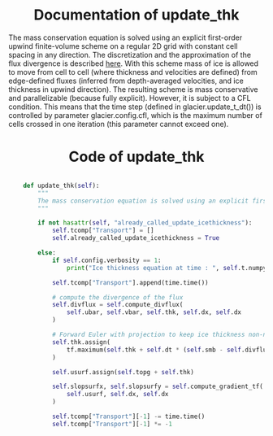 

### <h1 align="center" id="title"> Documentation of update_thk </h1>



The mass conservation equation is solved using an explicit first-order upwind finite-volume scheme on a regular 2D grid with constant cell spacing in any direction. The discretization and the approximation of the flux divergence is described [here](https://github.com/jouvetg/igm/blob/main/fig/transp-igm.jpg). With this scheme mass of ice is allowed to move from cell to cell (where thickness and velocities are defined) from edge-defined fluxes (inferred from depth-averaged velocities, and ice thickness in upwind direction). The resulting scheme is mass conservative and parallelizable (because fully explicit). However, it is subject to a CFL condition. This means that the time step (defined in glacier.update_t_dt()) is controlled by parameter glacier.config.cfl, which is the maximum number of cells crossed in one iteration (this parameter cannot exceed one).



### <h1 align="center" id="title"> Code of update_thk </h1>


```python 

    def update_thk(self):
        """
        The mass conservation equation is solved using an explicit first-order upwind finite-volume scheme on a regular 2D grid with constant cell spacing in any direction. The discretization and the approximation of the flux divergence is described [here](https://github.com/jouvetg/igm/blob/main/fig/transp-igm.jpg). With this scheme mass of ice is allowed to move from cell to cell (where thickness and velocities are defined) from edge-defined fluxes (inferred from depth-averaged velocities, and ice thickness in upwind direction). The resulting scheme is mass conservative and parallelizable (because fully explicit). However, it is subject to a CFL condition. This means that the time step (defined in glacier.update_t_dt()) is controlled by parameter glacier.config.cfl, which is the maximum number of cells crossed in one iteration (this parameter cannot exceed one).
        """

        if not hasattr(self, "already_called_update_icethickness"):
            self.tcomp["Transport"] = []
            self.already_called_update_icethickness = True

        else:
            if self.config.verbosity == 1:
                print("Ice thickness equation at time : ", self.t.numpy())

            self.tcomp["Transport"].append(time.time())

            # compute the divergence of the flux
            self.divflux = self.compute_divflux(
                self.ubar, self.vbar, self.thk, self.dx, self.dx
            )

            # Forward Euler with projection to keep ice thickness non-negative
            self.thk.assign(
                tf.maximum(self.thk + self.dt * (self.smb - self.divflux), 0)
            )

            self.usurf.assign(self.topg + self.thk)

            self.slopsurfx, self.slopsurfy = self.compute_gradient_tf(
                self.usurf, self.dx, self.dx
            )

            self.tcomp["Transport"][-1] -= time.time()
            self.tcomp["Transport"][-1] *= -1

``` 

